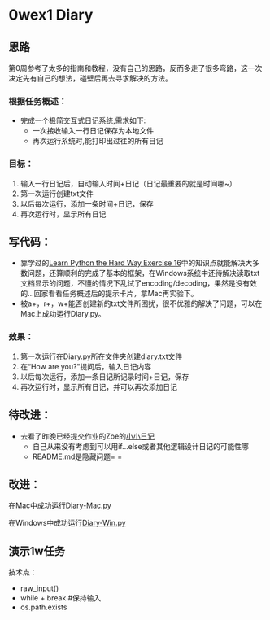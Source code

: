 # 0wex1 Diary

## 思路
第0周参考了太多的指南和教程，没有自己的思路，反而多走了很多弯路，这一次决定先有自己的想法，碰壁后再去寻求解决的方法。



### 根据任务概述：
* 完成一个极简交互式日记系统,需求如下:
  * 一次接收输入一行日记保存为本地文件
  * 再次运行系统时,能打印出过往的所有日记


### 目标：
1. 输入一行日记后，自动输入时间+日记（日记最重要的就是时间哪~）
2. 第一次运行创建txt文件
3. 以后每次运行，添加一条时间+日记，保存
4. 再次运行时，显示所有日记


## 写代码：
* 靠学过的[Learn Python the Hard Way Exercise 16](http://learnpythonthehardway.org/book/ex16.html)中的知识点就能解决大多数问题，还算顺利的完成了基本的框架，在Windows系统中还待解决读取txt文档显示的问题，不懂的情况下乱试了encoding/decoding，果然是没有效的...回家看看任务概述后的提示卡片，拿Mac再实验下。
* 被a+，r+，w+能否创建新的txt文件所困扰，很不优雅的解决了问题，可以在Mac上成功运行Diary.py。

### 效果：
1. 第一次运行在Diary.py所在文件夹创建diary.txt文件
2. 在“How are you?"提问后，输入日记内容
3. 以后每次运行，添加一条日记所记录时间+日记，保存
4. 再次运行时，显示所有日记，并可以再次添加日记

## 待改进：
* 去看了昨晚已经提交作业的Zoe的[小小日记](https://github.com/OpenMindClub/OMOOC2py/issues/26)
   * 自己从来没有考虑到可以用if...else或者其他逻辑设计日记的可能性哪
   * README.md是隐藏问题= =

## 改进：
在Mac中成功运行[Diary-Mac.py](https://github.com/Iris-Di/OMOOC2py/blob/master/_src/om2py0w/0wex1/Diary-Mac.py)

在Windows中成功运行[Diary-Win.py](https://github.com/Iris-Di/OMOOC2py/blob/master/_src/om2py0w/0wex1/Diary-Win.py)

## 演示1w任务
技术点：
* raw_input()
* while + break #保持输入
* os.path.exists














